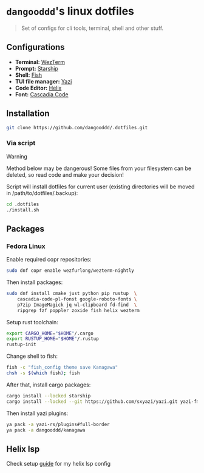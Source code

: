 # `dangooddd`'s linux dotfiles
> Set of configs for cli tools, terminal, shell and other stuff.


## Configurations 
* **Terminal:** [WezTerm](https://github.com/wez/wezterm)
* **Prompt:** [Starship](https://github.com/starship/starship)
* **Shell:** [Fish](https://github.com/fish-shell/fish-shell)
* **TUI file manager:** [Yazi](https://github.com/sxyazi/yazi)
* **Code Editor:** [Helix](https://github.com/helix-editor/helix)
* **Font:** [Cascadia Code](https://github.com/microsoft/cascadia-code)


## Installation

```bash
git clone https://github.com/dangooddd/.dotfiles.git
```

### Via script
> [!Warning]
> Method below may be dangerous! Some files from your filesystem can be deleted, so read code and make your decision!

Script will install dotfiles for current user 
(existing directories will be moved in /path/to/dotfiles/.backup):
```bash
cd .dotfiles
./install.sh
```


## Packages

### Fedora Linux

Enable required copr repositories:
```sh 
sudo dnf copr enable wezfurlong/wezterm-nightly
```

Then install packages:
```sh
sudo dnf install cmake just python pip rustup  \
    cascadia-code-pl-fonst google-roboto-fonts \
    p7zip ImageMagick jq wl-clipboard fd-find  \
    ripgrep fzf poppler zoxide fish helix wezterm
```

Setup rust toolchain:
```sh
export CARGO_HOME="$HOME"/.cargo
export RUSTUP_HOME="$HOME"/.rustup
rustup-init
```

Change shell to fish:
```sh
fish -c "fish_config theme save Kanagawa"
chsh -s $(which fish); fish
```

After that, install cargo packages:
```sh
cargo install --locked starship
cargo install --locked --git https://github.com/sxyazi/yazi.git yazi-fm yazi-cli
```

Then install yazi plugins:
```sh
ya pack -a yazi-rs/plugins#full-border
ya pack -a dangooddd/kanagawa
```


## Helix lsp
Check setup [guide](LSP.md) for my helix lsp config
